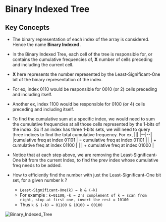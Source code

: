 # Binary Indexed Tree

## Key Concepts
- The binary representation of each index of the array is considered. Hence the name **Binary Indexed** .
- In the Binary Indexed Tree, each cell of the tree is responsible for, or contains the cumulative frequencies of, **X** number of cells preceding and including the current cell.
- **X** here represents the number represented by the Least-Significant-One bit of the binary representation of the index.
- For ex, index 0110 would be responsible for 0010 (or 2) cells preceding and including itself.
- Another ex, index 1100 would be responsible for 0100 (or 4) cells preceding and including itself.
- To find the cumulative sum at a specific index, we would need to sum the cumulative frequencies at all those cells represented by the 1-bits of the index. 
  So if an index has three 1-bits sets, we will need to query three indices to find the total cumulative frequency.
  For ex, 
  |||
  |--|--|
  |cumulative freq at index 01101 | = cumulative freq at index 01101 |
  | | + cumulative freq at index 01100 |
  | | + cumulative freq at index 01000 |
  
- Notice that at each step above, we are removing the Least-Significant-One bit from the current Index, to find the prev index whose cumulative freq needs to be added. 
- How to efficiently find the number with just the Least-Significant-One bit set, for a given number k ?
  - ```Least-Significant-One(k) = k & (-k)```
  - For example : ```k=01100```, ```-k = 2's complement of k = scan from right, stop at first one, invert the rest = 10100```
  - Thus ```k & (-k) = 01100 & 10100 = 00100```
     

![Binary_Indexed_Tree](https://user-images.githubusercontent.com/13499858/144253536-c92e9ead-2d1f-41bf-a8d8-f43f38aa335f.png)

